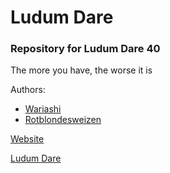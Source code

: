 # Ludum Dare 

### Repository for Ludum Dare 40 

The more you have, the worse it is

Authors: 

* [Wariashi](https://github.com/wariashi)
* [Rotblondesweizen](https://github.com/pturon)

[Website](https://www.weizengaming.de)

[Ludum Dare](https://www.ldjam.com)